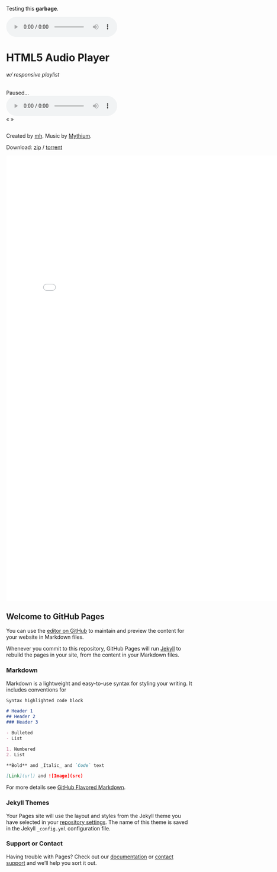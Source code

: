 Testing this **garbage**.

<audio controls>
  <source src="https://dl.dropboxusercontent.com/u/837649/music/2017/THA-disruptorcannon.mp3" type="audio/mpeg">
Your browser does not support the audio element.
</audio>

<html>
<head>
<link rel="stylesheet" href="audio.css">
  <script src="audio.js"></script>
</head>
<body>
<div class="container">
    <div class="column center">
        <h1>HTML5 Audio Player</h1>
        <h6>w/ responsive playlist</h6>
    </div>
    <div class="column add-bottom">
        <div id="mainwrap">
            <div id="nowPlay">
                <span class="left" id="npAction">Paused...</span>
                <span class="right" id="npTitle"></span>
            </div>
            <div id="audiowrap">
                <div id="audio0">
                    <audio preload id="audio1" controls="controls">Your browser does not support HTML5 Audio!</audio>
                </div>
                <div id="tracks">
                    <a id="btnPrev">&laquo;</a>
                    <a id="btnNext">&raquo;</a>
                </div>
            </div>
            <div id="plwrap">
                <ul id="plList"></ul>
            </div>
        </div>
    </div>
    <div class="column add-bottom center">
        <p>Created by <a href="http://www.markhillard.com/">mh</a>. Music by <a href="http://www.mythium.net/">Mythium</a>.</p>
        <p>Download: <a href="https://archive.org/download/mythium/mythium_vbr_mp3.zip">zip</a> / <a href="https://archive.org/download/mythium/mythium_archive.torrent">torrent</a></p>
    </div>
</div>

<iframe src="audio.html" width="800" height="1200" frameborder="0" allowfullscreen="allowfullscreen"></iframe>


## Welcome to GitHub Pages

You can use the [editor on GitHub](https://github.com/Hamst3r/tha/edit/master/index.md) to maintain and preview the content for your website in Markdown files.

Whenever you commit to this repository, GitHub Pages will run [Jekyll](https://jekyllrb.com/) to rebuild the pages in your site, from the content in your Markdown files.

### Markdown

Markdown is a lightweight and easy-to-use syntax for styling your writing. It includes conventions for

```markdown
Syntax highlighted code block

# Header 1
## Header 2
### Header 3

- Bulleted
- List

1. Numbered
2. List

**Bold** and _Italic_ and `Code` text

[Link](url) and ![Image](src)
```

For more details see [GitHub Flavored Markdown](https://guides.github.com/features/mastering-markdown/).

### Jekyll Themes

Your Pages site will use the layout and styles from the Jekyll theme you have selected in your [repository settings](https://github.com/Hamst3r/tha/settings). The name of this theme is saved in the Jekyll `_config.yml` configuration file.

### Support or Contact

Having trouble with Pages? Check out our [documentation](https://help.github.com/categories/github-pages-basics/) or [contact support](https://github.com/contact) and we’ll help you sort it out.
